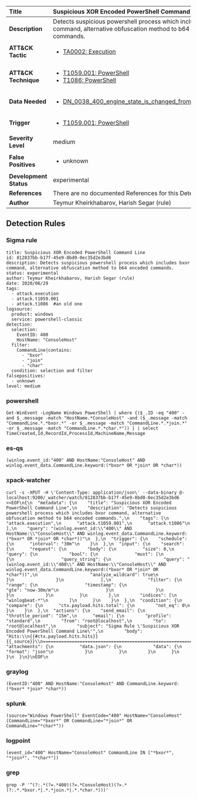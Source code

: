 | Title                    | Suspicious XOR Encoded PowerShell Command Line       |
|:-------------------------|:------------------|
| **Description**          | Detects suspicious powershell process which includes bxor command, alternative obfuscation method to b64 encoded commands. |
| **ATT&amp;CK Tactic**    |  <ul><li>[TA0002: Execution](https://attack.mitre.org/tactics/TA0002)</li></ul>  |
| **ATT&amp;CK Technique** | <ul><li>[T1059.001: PowerShell](https://attack.mitre.org/techniques/T1059/001)</li><li>[T1086: PowerShell](https://attack.mitre.org/techniques/T1086)</li></ul>  |
| **Data Needed**          | <ul><li>[DN_0038_400_engine_state_is_changed_from_none_to_available](../Data_Needed/DN_0038_400_engine_state_is_changed_from_none_to_available.md)</li></ul>  |
| **Trigger**              | <ul><li>[T1059.001: PowerShell](../Triggers/T1059.001.md)</li></ul>  |
| **Severity Level**       | medium |
| **False Positives**      | <ul><li>unknown</li></ul>  |
| **Development Status**   | experimental |
| **References**           |  There are no documented References for this Detection Rule yet  |
| **Author**               | Teymur Kheirkhabarov, Harish Segar (rule) |


## Detection Rules

### Sigma rule

```
title: Suspicious XOR Encoded PowerShell Command Line
id: 812837bb-b17f-45e9-8bd0-0ec35d2e3bd6
description: Detects suspicious powershell process which includes bxor command, alternative obfuscation method to b64 encoded commands.
status: experimental
author: Teymur Kheirkhabarov, Harish Segar (rule)
date: 2020/06/29
tags:
  - attack.execution
  - attack.t1059.001
  - attack.t1086  #an old one
logsource:
  product: windows
  service: powershell-classic
detection:
  selection:
    EventID: 400
    HostName: "ConsoleHost"
  filter:
    CommandLine|contains:
      - "bxor"
      - "join"
      - "char"
  condition: selection and filter
falsepositives:
  - unknown
level: medium

```





### powershell
    
```
Get-WinEvent -LogName Windows PowerShell | where {($_.ID -eq "400" -and $_.message -match "HostName.*ConsoleHost" -and ($_.message -match "CommandLine.*.*bxor.*" -or $_.message -match "CommandLine.*.*join.*" -or $_.message -match "CommandLine.*.*char.*")) } | select TimeCreated,Id,RecordId,ProcessId,MachineName,Message
```


### es-qs
    
```
(winlog.event_id:"400" AND HostName:"ConsoleHost" AND winlog.event_data.CommandLine.keyword:(*bxor* OR *join* OR *char*))
```


### xpack-watcher
    
```
curl -s -XPUT -H \'Content-Type: application/json\' --data-binary @- localhost:9200/_watcher/watch/812837bb-b17f-45e9-8bd0-0ec35d2e3bd6 <<EOF\n{\n  "metadata": {\n    "title": "Suspicious XOR Encoded PowerShell Command Line",\n    "description": "Detects suspicious powershell process which includes bxor command, alternative obfuscation method to b64 encoded commands.",\n    "tags": [\n      "attack.execution",\n      "attack.t1059.001",\n      "attack.t1086"\n    ],\n    "query": "(winlog.event_id:\\"400\\" AND HostName:\\"ConsoleHost\\" AND winlog.event_data.CommandLine.keyword:(*bxor* OR *join* OR *char*))"\n  },\n  "trigger": {\n    "schedule": {\n      "interval": "30m"\n    }\n  },\n  "input": {\n    "search": {\n      "request": {\n        "body": {\n          "size": 0,\n          "query": {\n            "bool": {\n              "must": [\n                {\n                  "query_string": {\n                    "query": "(winlog.event_id:\\"400\\" AND HostName:\\"ConsoleHost\\" AND winlog.event_data.CommandLine.keyword:(*bxor* OR *join* OR *char*))",\n                    "analyze_wildcard": true\n                  }\n                }\n              ],\n              "filter": {\n                "range": {\n                  "timestamp": {\n                    "gte": "now-30m/m"\n                  }\n                }\n              }\n            }\n          }\n        },\n        "indices": [\n          "winlogbeat-*"\n        ]\n      }\n    }\n  },\n  "condition": {\n    "compare": {\n      "ctx.payload.hits.total": {\n        "not_eq": 0\n      }\n    }\n  },\n  "actions": {\n    "send_email": {\n      "throttle_period": "15m",\n      "email": {\n        "profile": "standard",\n        "from": "root@localhost",\n        "to": "root@localhost",\n        "subject": "Sigma Rule \'Suspicious XOR Encoded PowerShell Command Line\'",\n        "body": "Hits:\\n{{#ctx.payload.hits.hits}}{{_source}}\\n================================================================================\\n{{/ctx.payload.hits.hits}}",\n        "attachments": {\n          "data.json": {\n            "data": {\n              "format": "json"\n            }\n          }\n        }\n      }\n    }\n  }\n}\nEOF\n
```


### graylog
    
```
(EventID:"400" AND HostName:"ConsoleHost" AND CommandLine.keyword:(*bxor* *join* *char*))
```


### splunk
    
```
(source="Windows PowerShell" EventCode="400" HostName="ConsoleHost" (CommandLine="*bxor*" OR CommandLine="*join*" OR CommandLine="*char*"))
```


### logpoint
    
```
(event_id="400" HostName="ConsoleHost" CommandLine IN ["*bxor*", "*join*", "*char*"])
```


### grep
    
```
grep -P '^(?:.*(?=.*400)(?=.*ConsoleHost)(?=.*(?:.*.*bxor.*|.*.*join.*|.*.*char.*)))'
```



